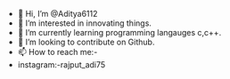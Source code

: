 - 👋 Hi, I’m @Aditya6112
- 👀 I’m interested in innovating things.
- 🌱 I’m currently learning programming langauges c,c++.
- 💞️ I’m looking to contribute on Github.
- 📫 How to reach me:-
- instagram:-rajput_adi75

<!---
Aditya6112/Aditya6112 is a ✨ special ✨ repository because its `README.md` (this file) appears on your GitHub profile.
You can click the Preview link to take a look at your changes.
--->
